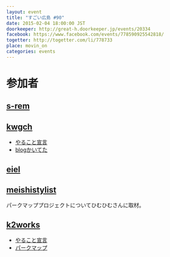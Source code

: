 ```yaml
---
layout: event
title: "すごい広島 #90"
date: 2015-02-04 18:00:00 JST
doorkeeper: http://great-h.doorkeeper.jp/events/20334
facebook: https://www.facebook.com/events/778590925542818/
togetter: http://togetter.com/li/778733
place: movin_on
categories: events
---
```


# 参加者


## [s-rem](https://github.com/s-rem)


## [kwgch](https://github.com/kwgch)

* [やること宣言](https://github.com/great-h/great-h.github.io/issues/1520)
* [blogかいてた](http://kwgch.github.io/blog/2015/02/05/n2jk/)


## [eiel](https://github.com/eiel)


## [meishistylist](http://tecre.jp/)

パークマッププロジェクトについてひむひむさんに取材。

## [k2works](https://github.com/k2works)

* [やること宣言](https://github.com/great-h/great-h.github.io/issues/1518)
* [パークマップ](https://github.com/parkmap-h/parkmap)
